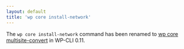 ```yaml
---
layout: default
title: 'wp core install-network'
---
```

The `wp core install-network` command has been renamed to [wp core multisite-convert](/commands/core/multisite-convert) in WP-CLI 0.11.
